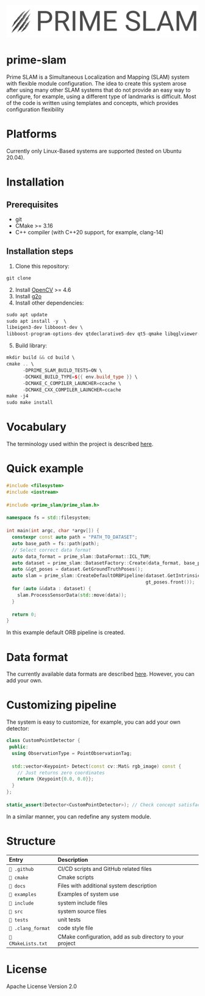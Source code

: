 <div align="center">
  <img src="https://raw.githubusercontent.com/kirill-ivanov-a/prime-slam/main/assets/logo.png">
</div>

# prime-slam
Prime SLAM is a Simultaneous Localization and Mapping (SLAM) system with flexible module configuration. 
The idea to create this system arose after using many other SLAM systems that do not provide an easy way to configure, 
for example, using a different type of landmarks is difficult. Most of the code is written using templates and concepts, 
which provides configuration flexibility
# Platforms
Currently only Linux-Based systems are supported (tested on Ubuntu 20.04).
# Installation
## Prerequisites
- git
- CMake >= 3.16
- C++ compiler (with C++20 support, for example, clang-14)
## Installation steps
1. Clone this repository:
```c++
git clone 
```
2. Install [OpenCV](https://github.com/opencv/opencv) >= 4.6
3. Install [g2o](https://github.com/RainerKuemmerle/g2o)
4. Install other dependencies:
```c++
sudo apt update
sudo apt install -y  \
libeigen3-dev libboost-dev \
libboost-program-options-dev qtdeclarative5-dev qt5-qmake libqglviewer-dev-qt5 libsuitesparse-dev
```
5. Build library:
```c++
mkdir build && cd build \
cmake .. \
      -DPRIME_SLAM_BUILD_TESTS=ON \
      -DCMAKE_BUILD_TYPE=${{ env.build_type }} \
      -DCMAKE_C_COMPILER_LAUNCHER=ccache \
      -DCMAKE_CXX_COMPILER_LAUNCHER=ccache
make -j4
sudo make install
```
# Vocabulary

The terminology used within the project is described [here](docs/vocabulary.md).

# Quick example
```c++
#include <filesystem>
#include <iostream>

#include <prime_slam/prime_slam.h>

namespace fs = std::filesystem;

int main(int argc, char *argv[]) {
  constexpr const auto path = "PATH_TO_DATASET";
  auto base_path = fs::path(path);
  // Select correct data format
  auto data_format = prime_slam::DataFormat::ICL_TUM;
  auto dataset = prime_slam::DatasetFactory::Create(data_format, base_path);
  auto &&gt_poses = dataset.GetGroundTruthPoses();
  auto slam = prime_slam::CreateDefaultORBPipeline(dataset.GetIntrinsics(),
                                                   gt_poses.front());
  for (auto &&data : dataset) {
    slam.ProcessSensorData(std::move(data));
  }

  return 0;
}
```
In this example default ORB pipeline is created.

# Data format

The currently available data formats are described [here](docs/data_formats.md). However, you can add your own.

# Customizing pipeline
The system is easy to customize, for example, you can add your own detector:
```c++
class CustomPointDetector {
 public:
  using ObservationType = PointObservationTag;
  
  std::vector<Keypoint> Detect(const cv::Mat& rgb_image) const {
    // Just returns zero coordinates
    return {Keypoint{0.0, 0.0}};
  }
};

static_assert(Detector<CustomPointDetector>); // Check concept satisfaction
```
In a similar manner, you can redefine any system module.

# Structure

| Entry               | Description                                               |
|:--------------------|:----------------------------------------------------------|
| `📁 .github`        | CI/CD scripts and GitHub related files                    |
| `📁 cmake`          | Cmake scripts                                             |
| `📁 docs`           | Files with additional system description                  |
| `📁 examples`       | Examples of system use                                    |
| `📁 include`        | system include files                                      |
| `📁 src`            | system source files                                       |
| `📁 tests`          | unit tests                                                |
| `📄 .clang_format`  | code style file                                           |
| `📄 CMakeLists.txt` | CMake configuration, add as sub directory to your project |

# License
Apache License Version 2.0
